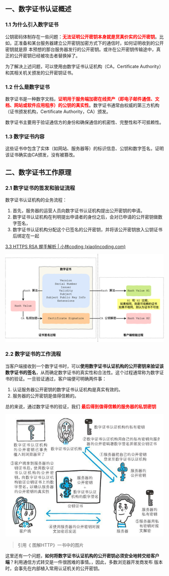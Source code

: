 ## 一、数字证书认证概述

### 1.1 为什么引入数字证书

公钥密码体制存在一些问题：<font color="red">**无法证明公开密钥本身就是货真价实的公开密钥**</font>。比如，正准备和某台服务器建立公开密钥加密方式下的通信时，如何证明收到的公开密钥就是原 本预想的那台服务器发行的公开密钥。或许在公开密钥传输途中，真正的公开密钥已经被攻击者替换掉了。

为了解决上述问题，可以使用由数字证书认证机构（CA，Certificate Authority）和其相关机关颁发的公开密钥证书。



### 1.2 什么是数字证书

数字证书是一种数字文档，<font color="red">**证明用于服务端加密在线资产（即电子邮件通信、文档、网站或软件应用程序）的公钥的真实性**</font>。数字证书通常由权威的第三方机构（证书颁发机构，Certificate Authority，CA）颁发。

数字证书主要用于验证通信方的身份和确保通信的机密性、完整性和不可抵赖性。



### 1.3 数字证书内容

这些证书中包含了实体（如网站、服务器等）的标识信息、公钥和数字签名，证明该证书确实由CA颁发，没有被篡改。



## 二、数字证书工作原理

### 2.1 数字证书的签发和验证流程

数字证书认证机构的业务流程：

1. 首先，服务器的运营人员向数字证书认证机构提出公开密钥的申请。
2. 数字证书认证机构在判明提出申请者的身份之后，会对已申请的公开密钥做数字签名，
3. 数字证书认证机构分配这个已签名的公开密钥，并将该公开密钥放入公钥证书后绑定在一起



[3.3 HTTPS RSA 握手解析 | 小林coding (xiaolincoding.com)](https://xiaolincoding.com/network/2_http/https_rsa.html#客户端验证证书)

![img](images/证书的校验.png)



### 2.2 数字证书的工作流程

当客户端接收到一个数字证书时，可以**使用数字证书认证机构的公开密钥来验证该数字证书的签名**，从而确定数字证书的真实性和合法性。这个过程通常称为数字证书的验证。一旦验证通过，客户端便可明确两件事：

1. 认证服务器公开密钥的数字证书认证机构是真实有效的。
2.  服务器的公开密钥是值得信赖的。

总的来说，通过数字证书的验证，我们 <font color="red">**最后得到值得信赖的服务器的私钥密钥**</font>

![image-20240225164031019](images/image-20240225164031019.png)

> 引用《 图解HTTP》一书中的图片

这里还有一个问题，**如何将数字证书认证机构的公开密钥必须安全地转交给客户端**？利用通信方式转交是一件很困难的事情。，因此，多数浏览器开发商发布 版本时，会事先在内部植入常用认证机关的公开密钥。